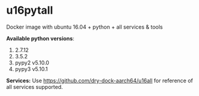 # u16pytall
Docker image with ubuntu 16.04 + python + all services &amp; tools

**Available python versions**:

1. 2.7.12
2. 3.5.2
3. pypy2 v5.10.0
4. pypy3 v5.10.1

**Services:**
Use https://github.com/dry-dock-aarch64/u16all for reference of all services supported.
